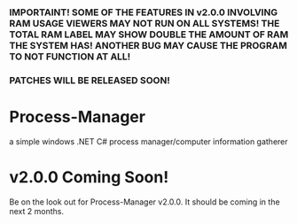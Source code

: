 ### IMPORTAINT! SOME OF THE FEATURES IN v2.0.0 INVOLVING RAM USAGE VIEWERS MAY NOT RUN ON ALL SYSTEMS! THE TOTAL RAM LABEL MAY SHOW DOUBLE THE AMOUNT OF RAM THE SYSTEM HAS! ANOTHER BUG MAY CAUSE THE PROGRAM TO NOT FUNCTION AT ALL!
### PATCHES WILL BE RELEASED SOON!

# Process-Manager
a simple windows .NET C# process manager/computer information gatherer


# v2.0.0 Coming Soon!
Be on the look out for Process-Manager v2.0.0. It should be coming in the next 2 months.
